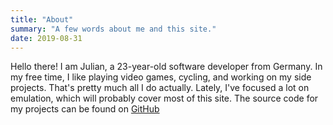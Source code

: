 ```yaml
---
title: "About"
summary: "A few words about me and this site."
date: 2019-08-31
---
```

Hello there! I am Julian, a 23-year-old software developer from Germany. In my free time, I like playing video games, cycling, and working on my side projects. That's pretty much all I do actually. Lately, I've focused a lot on emulation, which will probably cover most of this site. The source code for my projects can be found on [GitHub](https://github.com/jsmolka)
